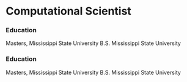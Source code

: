 # Computational Scientist

### Education
Masters, Mississippi State University
B.S. Mississippi State University

### Education
Masters, Mississippi State University
B.S. Mississippi State University
